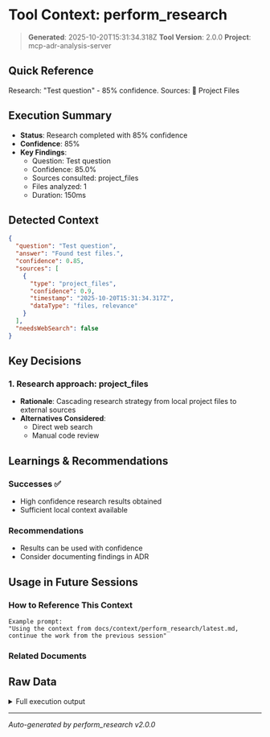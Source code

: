 # Tool Context: perform_research

> **Generated**: 2025-10-20T15:31:34.318Z
> **Tool Version**: 2.0.0
> **Project**: mcp-adr-analysis-server

## Quick Reference

Research: "Test question" - 85% confidence. Sources: 📁 Project Files

## Execution Summary

- **Status**: Research completed with 85% confidence
- **Confidence**: 85%
- **Key Findings**:
  - Question: Test question
  - Confidence: 85.0%
  - Sources consulted: project_files
  - Files analyzed: 1
  - Duration: 150ms

## Detected Context

```json
{
  "question": "Test question",
  "answer": "Found test files.",
  "confidence": 0.85,
  "sources": [
    {
      "type": "project_files",
      "confidence": 0.9,
      "timestamp": "2025-10-20T15:31:34.317Z",
      "dataType": "files, relevance"
    }
  ],
  "needsWebSearch": false
}
```

## Key Decisions

### 1. Research approach: project_files

- **Rationale**: Cascading research strategy from local project files to external sources
- **Alternatives Considered**:
  - Direct web search
  - Manual code review

## Learnings & Recommendations

### Successes ✅

- High confidence research results obtained
- Sufficient local context available

### Recommendations

- Results can be used with confidence
- Consider documenting findings in ADR

## Usage in Future Sessions

### How to Reference This Context

```text
Example prompt:
"Using the context from docs/context/perform_research/latest.md,
continue the work from the previous session"
```

### Related Documents

## Raw Data

<details>
<summary>Full execution output</summary>

```json
{
  "research": {
    "answer": "Found test files.",
    "confidence": 0.85,
    "sources": [
      {
        "type": "project_files",
        "data": {
          "files": ["test.ts"],
          "relevance": {
            "test.ts": 0.9
          }
        },
        "confidence": 0.9,
        "timestamp": "2025-10-20T15:31:34.317Z"
      }
    ],
    "needsWebSearch": false,
    "metadata": {
      "duration": 150,
      "sourcesQueried": ["project_files"],
      "filesAnalyzed": 1
    }
  }
}
```

</details>

---

_Auto-generated by perform_research v2.0.0_
